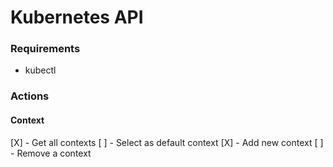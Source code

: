 # Kubernetes API 

### Requirements
- kubectl


### Actions

#### Context
[X] - Get all contexts
[ ] - Select as default context
[X] - Add new context
[ ] - Remove a context